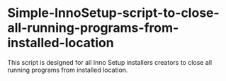 # Simple-InnoSetup-script-to-close-all-running-programs-from-installed-location
This script is designed for all Inno Setup installers creators to close all running programs from installed location.
